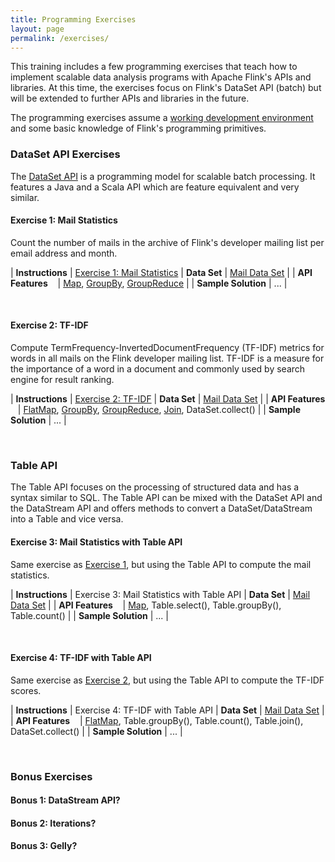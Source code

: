 ```yaml
---
title: Programming Exercises
layout: page
permalink: /exercises/
---
```


This training includes a few programming exercises that teach how to  implement scalable data analysis programs with Apache Flink's APIs and libraries. At this time, the exercises focus on Flink's DataSet API (batch) but will be extended to further APIs and libraries in the future.

The programming exercises assume a [working development environment](/setup.html) and some basic knowledge of Flink's programming primitives.

### DataSet API Exercises

The [DataSet API](http://ci.apache.org/projects/flink/flink-docs-master/apis/programming_guide.html) is a programming model for scalable batch processing. It features a Java and a Scala API which are feature equivalent and very similar. 

#### Exercise 1: Mail Statistics

Count the number of mails in the archive of Flink's developer mailing list per email address and month.

| **Instructions**				| [Exercise 1: Mail Statistics](/exercises/mailStats.html)
| **Data Set**                  | [Mail Data Set](/exercises/trainingData.html) |
| **API Features** &nbsp;&nbsp; | [Map](http://ci.apache.org/projects/flink/flink-docs-master/apis/dataset_transformations.html#map), [GroupBy](http://ci.apache.org/projects/flink/flink-docs-master/apis/dataset_transformations.html#transformations-on-grouped-dataset), [GroupReduce](http://ci.apache.org/projects/flink/flink-docs-master/apis/dataset_transformations.html#groupreduce-on-grouped-dataset) |
| **Sample Solution** 			| ... |

<br>

#### Exercise 2: TF-IDF

Compute TermFrequency-InvertedDocumentFrequency (TF-IDF) metrics for words in all mails on the Flink developer mailing list. TF-IDF is a measure for the importance of a word in a document and commonly used by search engine for result ranking.

| **Instructions**				| [Exercise 2: TF-IDF](/exercises/tfidf.html)
| **Data Set**                  | [Mail Data Set](/exercises/trainingData.html) |
| **API Features** &nbsp;&nbsp; | [FlatMap](http://ci.apache.org/projects/flink/flink-docs-master/apis/dataset_transformations.html#flatmap), [GroupBy](http://ci.apache.org/projects/flink/flink-docs-master/apis/dataset_transformations.html#transformations-on-grouped-dataset), [GroupReduce](http://ci.apache.org/projects/flink/flink-docs-master/apis/dataset_transformations.html#groupreduce-on-grouped-dataset), [Join](http://ci.apache.org/projects/flink/flink-docs-master/apis/dataset_transformations.html#join), DataSet.collect() |
| **Sample Solution** 			| ... |

<br>

### Table API

The Table API focuses on the processing of structured data and has a syntax similar to SQL. The Table API can be mixed with the DataSet API and the DataStream API and offers methods to convert a DataSet/DataStream into a Table and vice versa.

#### Exercise 3: Mail Statistics with Table API

Same exercise as [Exercise 1](/exercises/mailStats.html), but using the Table API to compute the mail statistics.

| **Instructions**				| Exercise 3: Mail Statistics with Table API
| **Data Set**                  | [Mail Data Set](/exercises/trainingData.html) |
| **API Features** &nbsp;&nbsp; | [Map](http://ci.apache.org/projects/flink/flink-docs-master/apis/dataset_transformations.html#map), Table.select(), Table.groupBy(), Table.count() |
| **Sample Solution** 			| ... |

<br>

#### Exercise 4: TF-IDF with Table API

Same exercise as [Exercise 2](/exercises/tfidf.html), but using the Table API to compute the TF-IDF scores.

| **Instructions**				| Exercise 4: TF-IDF with Table API
| **Data Set**                  | [Mail Data Set](/exercises/trainingData.html) |
| **API Features** &nbsp;&nbsp; | [FlatMap](http://ci.apache.org/projects/flink/flink-docs-master/apis/dataset_transformations.html#flatmap), Table.groupBy(), Table.count(), Table.join(), DataSet.collect() |
| **Sample Solution** 			| ... |

<br>

### Bonus Exercises

#### Bonus 1: DataStream API?

#### Bonus 2: Iterations?

#### Bonus 3: Gelly?
